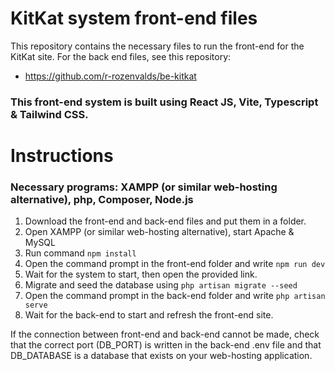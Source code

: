 # KitKat system front-end files

This repository contains the necessary files to run the front-end for the KitKat site.
For the back end files, see this repository:
- https://github.com/r-rozenvalds/be-kitkat

### This front-end system is built using React JS, Vite, Typescript & Tailwind CSS.

# Instructions 

### Necessary programs: XAMPP (or similar web-hosting alternative), php, Composer, Node.js

1. Download the front-end and back-end files and put them in a folder.
2. Open XAMPP (or similar web-hosting alternative), start Apache & MySQL
3. Run command ```npm install```
4. Open the command prompt in the front-end folder and write ```npm run dev```
5. Wait for the system to start, then open the provided link.
6. Migrate and seed the database using ```php artisan migrate --seed```
7. Open the command prompt in the back-end folder and write ```php artisan serve```
8. Wait for the back-end to start and refresh the front-end site.

If the connection between front-end and back-end cannot be made, check that the correct port (DB_PORT) is written in the back-end .env file and that DB_DATABASE is a database that exists on your web-hosting application.
